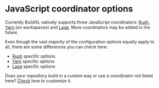 # JavaScript coordinator options

Currently BuildXL natively supports three JavaScript coordinators: [Rush](https://rushjs.io/), [Yarn](https://yarnpkg.com/) (on workspaces) and [Lage](https://github.com/microsoft/lage). More coordinators may be added in the future.

Even though the vast majority of the configuration options equally apply to all, there are some differences you can check here:

* [Rush](js-rush-options.md) specific options
* [Yarn](js-yarn-options.md) specific options
* [Lage](js-lage-options.md) specific options

Does your repository build in a custom way or use a coordinator not listed here? [Check](js-custom-graph.md) how to customize it.